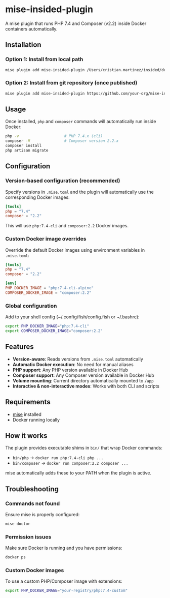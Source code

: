 # mise-insided-plugin

A mise plugin that runs PHP 7.4 and Composer (v2.2) inside Docker containers automatically.

## Installation

### Option 1: Install from local path

```bash
mise plugin add mise-insided-plugin /Users/cristian.martinez/insided/dev/mise-insided-plugin
```

### Option 2: Install from git repository (once published)

```bash
mise plugin add mise-insided-plugin https://github.com/your-org/mise-insided-plugin.git
```

## Usage

Once installed, `php` and `composer` commands will automatically run inside Docker:

```bash
php -v                    # PHP 7.4.x (cli)
composer -V               # Composer version 2.2.x
composer install
php artisan migrate
```

## Configuration

### Version-based configuration (recommended)

Specify versions in `.mise.toml` and the plugin will automatically use the corresponding Docker images:

```toml
[tools]
php = "7.4"
composer = "2.2"
```

This will use `php:7.4-cli` and `composer:2.2` Docker images.

### Custom Docker image overrides

Override the default Docker images using environment variables in `.mise.toml`:

```toml
[tools]
php = "7.4"
composer = "2.2"

[env]
PHP_DOCKER_IMAGE = "php:7.4-cli-alpine"
COMPOSER_DOCKER_IMAGE = "composer:2.2"
```

### Global configuration

Add to your shell config (~/.config/fish/config.fish or ~/.bashrc):

```bash
export PHP_DOCKER_IMAGE="php:7.4-cli"
export COMPOSER_DOCKER_IMAGE="composer:2.2"
```

## Features

- **Version-aware**: Reads versions from `.mise.toml` automatically
- **Automatic Docker execution**: No need for manual aliases
- **PHP support**: Any PHP version available in Docker Hub
- **Composer support**: Any Composer version available in Docker Hub
- **Volume mounting**: Current directory automatically mounted to `/app`
- **Interactive & non-interactive modes**: Works with both CLI and scripts

## Requirements

- [mise](https://mise.jdx.dev/) installed
- Docker running locally

## How it works

The plugin provides executable shims in `bin/` that wrap Docker commands:

- `bin/php` → `docker run php:7.4-cli php ...`
- `bin/composer` → `docker run composer:2.2 composer ...`

mise automatically adds these to your PATH when the plugin is active.

## Troubleshooting

### Commands not found

Ensure mise is properly configured:

```bash
mise doctor
```

### Permission issues

Make sure Docker is running and you have permissions:

```bash
docker ps
```

### Custom Docker images

To use a custom PHP/Composer image with extensions:

```bash
export PHP_DOCKER_IMAGE="your-registry/php:7.4-custom"
```
